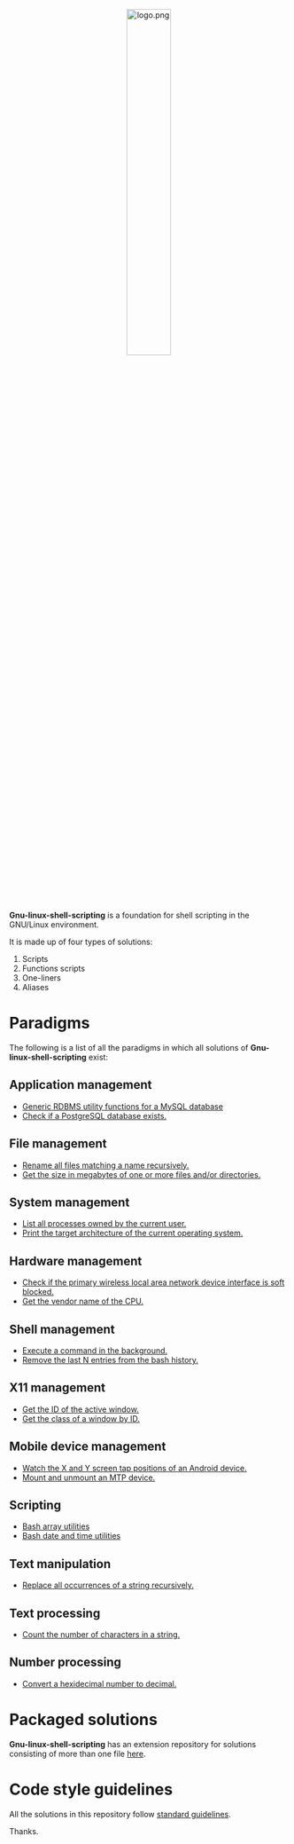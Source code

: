 
<div align='center'>
	<img src='https://raw.githubusercontent.com/computingfoundation/gnu-linux-shell-scripting/images/logo.png' width='40%' alt='logo.png'>
</div>
<br><br><br>

**Gnu-linux-shell-scripting** is a foundation for shell scripting in the GNU/Linux environment.

It is made up of four types of solutions:

1. Scripts
2. Functions scripts
3. One-liners
4. Aliases

# Paradigms

The following is a list of all the paradigms in which all solutions of **Gnu-linux-shell-scripting** exist:

## Application management

* [Generic RDBMS utility functions for a MySQL database](functions_scripts/application_management/database/mysqldbutils)
* [Check if a PostgreSQL database exists.](one-liners/application_management/database/postgresql-database.one-liners)

## File management

* [Rename all files matching a name recursively.](scripts/file_management/file_name_manipulation/renmrecr)
* [Get the size in megabytes of one or more files and/or directories.](one-liners/file_management-output_only/file_information/file-property-information-retrieval.one-liners)

## System management

* [List all processes owned by the current user.](aliases/system_management-output_only/process_information/process-general-information-retrieval.aliases)
* [Print the target architecture of the current operating system.](one-liners/system_management-output_only/operating_system_information/operating-system-property-information-retrieval.one-liners)

## Hardware management

* [Check if the primary wireless local area network device interface is soft blocked.](scripts/hardware_management-output_only/device_information/iswlanblocked)
* [Get the vendor name of the CPU.](one-liners/hardware_management-output_only/cpu_information/cpu-property-information-retrieval.one-liners)

## Shell management

* [Execute a command in the background.](scripts/shell_management-modules/process_management/execinbg)
* [Remove the last N entries from the bash history.](scripts/shell_management/history_management/remvlastnentriesfrombashhist)

## X11 management

* [Get the ID of the active window.](scripts/x11_management-output_only/window_property_information/getactvwindid)
* [Get the class of a window by ID.](scripts/x11_management-output_only/window_property_information/getwindclassbyid)

## Mobile device management

* [Watch the X and Y screen tap positions of an Android device.](scripts/mobile_device_management-android/hardware_management/watchandroiddevscreentappos)
* [Mount and unmount an MTP device.](scripts/mobile_device_management-generic/mounting/mntmtp)

## Scripting

* [Bash array utilities](functions_scripts/scripting/bash/arrayutils.bash)
* [Bash date and time utilities](functions_scripts/scripting/bash/dateandtimeutils.bash)

## Text manipulation

* [Replace all occurrences of a string recursively.](scripts/text_manipulation/matching/replrecr)

## Text processing

* [Count the number of characters in a string.](aliases/text_processing/numeric_processing/basic-numberic-processing.aliases)

## Number processing

* [Convert a hexidecimal number to decimal.](aliases/number_processing/conversion/base-conversion.aliases)

# Packaged solutions

**Gnu-linux-shell-scripting** has an extension repository for solutions consisting of more than one file [here](https://github.com/computingfoundation/gnu-linux-shell-scripting.packaged-solutions).

# Code style guidelines

All the solutions in this repository follow [standard guidelines](https://github.com/computingfoundation/gnu-linux-shell-scripting/wiki).

Thanks.

